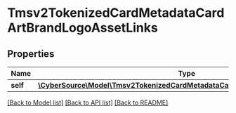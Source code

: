 # Tmsv2TokenizedCardMetadataCardArtBrandLogoAssetLinks

## Properties
Name | Type | Description | Notes
------------ | ------------- | ------------- | -------------
**self** | [**\CyberSource\Model\Tmsv2TokenizedCardMetadataCardArtBrandLogoAssetLinksSelf**](Tmsv2TokenizedCardMetadataCardArtBrandLogoAssetLinksSelf.md) |  | [optional] 

[[Back to Model list]](../README.md#documentation-for-models) [[Back to API list]](../README.md#documentation-for-api-endpoints) [[Back to README]](../README.md)



